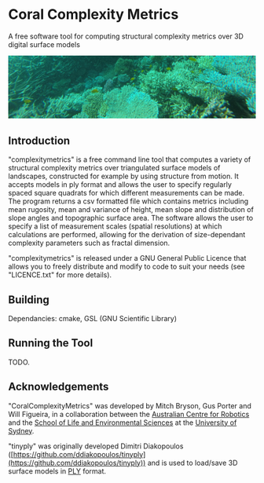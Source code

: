 # Coral Complexity Metrics
A free software tool for computing structural complexity metrics over 3D digital surface models

![](/media/coral_banner.jpg)

## Introduction
"complexitymetrics" is a free command line tool that computes a variety of structural complexity metrics over triangulated surface models of landscapes, constructed for example by using structure from motion. It accepts models in ply format and allows the user to specify regularly spaced square quadrats for which different measurements can be made. The program returns a csv formatted file which contains metrics including mean rugosity, mean and variance of height, mean slope and distribution of slope angles and topographic surface area. The software allows the user to specify a list of measurement scales (spatial resolutions) at which calculations are performed, allowing for the derivation of size-dependant complexity parameters such as fractal dimension.

"complexitymetrics" is released under a GNU General Public Licence that allows you to freely distribute and modify to code to suit your needs (see "LICENCE.txt" for more details).

## Building

Dependancies: cmake, GSL (GNU Scientific Library)

## Running the Tool

TODO.

## Acknowledgements

"CoralComplexityMetrics" was developed by Mitch Bryson, Gus Porter and Will Figueira, in a collaboration between the [Australian Centre for Robotics](https://www.sydney.edu.au/engineering/our-research/robotics-and-intelligent-systems/australian-centre-for-robotics.html) and the [School of Life and Environmental Sciences](https://www.sydney.edu.au/science/schools/school-of-life-and-environmental-sciences.html) at the [University of Sydney](https://www.sydney.edu.au/).

"tinyply" was originally developed Dimitri Diakopoulos ([https://github.com/ddiakopoulos/tinyply](https://github.com/ddiakopoulos/tinyply)) and is used to load/save 3D surface models in [PLY](https://en.wikipedia.org/wiki/PLY_(file_format)) format.
